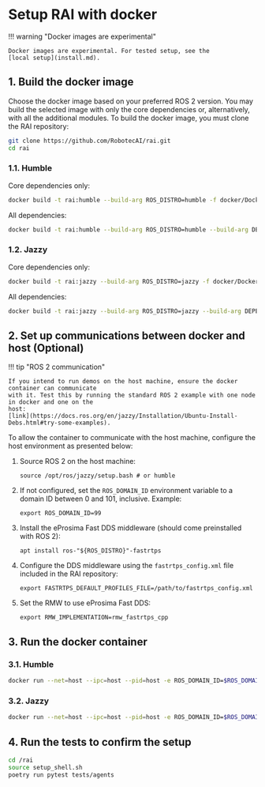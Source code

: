 # Setup RAI with docker

!!! warning "Docker images are experimental"

    Docker images are experimental. For tested setup, see the
    [local setup](install.md).

## 1. Build the docker image

Choose the docker image based on your preferred ROS 2 version. You may build the selected image with only the core dependencies or, alternatively, with all the additional modules. To build the docker image, you must clone the RAI repository:

```bash
git clone https://github.com/RobotecAI/rai.git
cd rai
```

### 1.1. Humble

Core dependencies only:

```bash
docker build -t rai:humble --build-arg ROS_DISTRO=humble -f docker/Dockerfile .
```

All dependencies:

```bash
docker build -t rai:humble --build-arg ROS_DISTRO=humble --build-arg DEPENDENCIES=all_groups -f docker/Dockerfile .
```

### 1.2. Jazzy

Core dependencies only:

```bash
docker build -t rai:jazzy --build-arg ROS_DISTRO=jazzy -f docker/Dockerfile .
```

All dependencies:

```bash
docker build -t rai:jazzy --build-arg ROS_DISTRO=jazzy --build-arg DEPENDENCIES=all_groups -f docker/Dockerfile .
```

## 2. Set up communications between docker and host (Optional)

!!! tip "ROS 2 communication"

    If you intend to run demos on the host machine, ensure the docker container can communicate
    with it. Test this by running the standard ROS 2 example with one node in docker and one on the
    host:
    [link](https://docs.ros.org/en/jazzy/Installation/Ubuntu-Install-Debs.html#try-some-examples).

To allow the container to communicate with the host machine, configure the host environment as presented below:

1. Source ROS 2 on the host machine:

    ```shell
    source /opt/ros/jazzy/setup.bash # or humble
    ```

2. If not configured, set the `ROS_DOMAIN_ID` environment variable to a domain ID between 0 and 101, inclusive. Example:

    ```shell
    export ROS_DOMAIN_ID=99
    ```

3. Install the eProsima Fast DDS middleware (should come preinstalled with ROS 2):

    ```shell
    apt install ros-"${ROS_DISTRO}"-fastrtps
    ```

4. Configure the DDS middleware using the `fastrtps_config.xml` file included in the RAI repository:

    ```shell
    export FASTRTPS_DEFAULT_PROFILES_FILE=/path/to/fastrtps_config.xml
    ```

5. Set the RMW to use eProsima Fast DDS:

    ```shell
    export RMW_IMPLEMENTATION=rmw_fastrtps_cpp
    ```

## 3. Run the docker container

### 3.1. Humble

```bash
docker run --net=host --ipc=host --pid=host -e ROS_DOMAIN_ID=$ROS_DOMAIN_ID -it rai:humble
```

### 3.2. Jazzy

```bash
docker run --net=host --ipc=host --pid=host -e ROS_DOMAIN_ID=$ROS_DOMAIN_ID -it rai:jazzy
```

## 4. Run the tests to confirm the setup

```sh
cd /rai
source setup_shell.sh
poetry run pytest tests/agents
```
